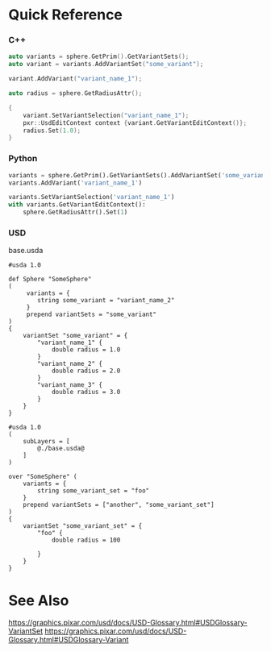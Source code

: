 # Quick Reference
### C++
```cpp
auto variants = sphere.GetPrim().GetVariantSets();
auto variant = variants.AddVariantSet("some_variant");

variant.AddVariant("variant_name_1");

auto radius = sphere.GetRadiusAttr();

{
    variant.SetVariantSelection("variant_name_1");
    pxr::UsdEditContext context {variant.GetVariantEditContext()};
    radius.Set(1.0);
}
```


### Python
```python
variants = sphere.GetPrim().GetVariantSets().AddVariantSet('some_variant_set')
variants.AddVariant('variant_name_1')

variants.SetVariantSelection('variant_name_1')
with variants.GetVariantEditContext():
    sphere.GetRadiusAttr().Set(1)
```


### USD
base.usda
```usda
#usda 1.0

def Sphere "SomeSphere"
(
	 variants = {
		string some_variant = "variant_name_2"
	 }
	 prepend variantSets = "some_variant"
)
{
	variantSet "some_variant" = {
		"variant_name_1" {
			double radius = 1.0
		}
		"variant_name_2" {
			double radius = 2.0
		}
		"variant_name_3" {
			double radius = 3.0
		}
	}
}
```

```usda
#usda 1.0
(
    subLayers = [
        @./base.usda@
    ]
)

over "SomeSphere" (
    variants = {
        string some_variant_set = "foo"
    }
    prepend variantSets = ["another", "some_variant_set"]
)
{
    variantSet "some_variant_set" = {
        "foo" {
            double radius = 100

        }
    }
}
```

# See Also
https://graphics.pixar.com/usd/docs/USD-Glossary.html#USDGlossary-VariantSet
https://graphics.pixar.com/usd/docs/USD-Glossary.html#USDGlossary-Variant
